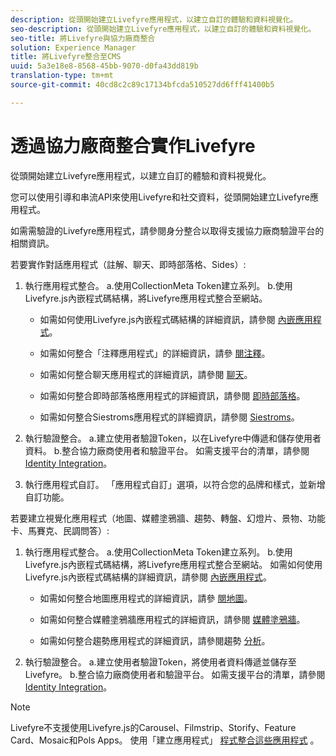 ```yaml
---
description: 從頭開始建立Livefyre應用程式，以建立自訂的體驗和資料視覺化。
seo-description: 從頭開始建立Livefyre應用程式，以建立自訂的體驗和資料視覺化。
seo-title: 將Livefyre與協力廠商整合
solution: Experience Manager
title: 將Livefyre整合至CMS
uuid: 5a3e18e8-8568-45bb-9070-d0fa43dd819b
translation-type: tm+mt
source-git-commit: 40cd8c2c89c17134bfcda510527dd6fff41400b5

---
```



# 透過協力廠商整合實作Livefyre

從頭開始建立Livefyre應用程式，以建立自訂的體驗和資料視覺化。

您可以使用引導和串流API來使用Livefyre和社交資料，從頭開始建立Livefyre應用程式。

如需需驗證的Livefyre應用程式，請參閱身分整合以取得支援協力廠商驗證平台的相關資訊。

若要實作對話應用程式（註解、聊天、即時部落格、Sides）:

1. 執行應用程式整合。
a.使用CollectionMeta Token建立系列。
b.使用Livefyre.js內嵌程式碼結構，將Livefyre應用程式整合至網站。

   * 如需如何使用Livefyre.js內嵌程式碼結構的詳細資訊，請參閱 [內嵌應用程式](/help/implementation/c-getting-started/c-implementation-process/c-using-livefyre.js-to-create-customize-and-use-apps-on-your-site.md)。

   * 如需如何整合「注釋應用程式」的詳細資訊，請參 [閱注釋](/help/using/c-about-apps/c-comments/c-comments.md)。

   * 如需如何整合聊天應用程式的詳細資訊，請參閱 [聊天](/help/using/c-about-apps/c-chat-app/c-chat-app.md)。

   * 如需如何整合即時部落格應用程式的詳細資訊，請參閱 [即時部落格](/help/using/c-about-apps/c-liveblog-app/c-liveblog-app.md)。

   * 如需如何整合Siestroms應用程式的詳細資訊，請參閱 [Siestroms](/help/using/c-about-apps/c-sidenotes-app/c-sidenotes-app.md)。

1. 執行驗證整合。
a.建立使用者驗證Token，以在Livefyre中傳遞和儲存使用者資料。
b.整合協力廠商使用者和驗證平台。 如需支援平台的清單，請參閱 [Identity Integration](/help/implementation/t-about-identity-integration/t-about-identity-integration.md)。

1. 執行應用程式自訂。 「應用程式自訂」選項，以符合您的品牌和樣式，並新增自訂功能。

若要建立視覺化應用程式（地圖、媒體塗鴉牆、趨勢、轉盤、幻燈片、景物、功能卡、馬賽克、民調問答）:

1. 執行應用程式整合。
a.使用CollectionMeta Token建立系列。
b.使用Livefyre.js內嵌程式碼結構，將Livefyre應用程式整合至網站。 如需如何使用Livefyre.js內嵌程式碼結構的詳細資訊，請參閱 [內嵌應用程式](/help/implementation/c-getting-started/c-implementation-process/c-using-livefyre.js-to-create-customize-and-use-apps-on-your-site.md)。

   * 如需如何整合地圖應用程式的詳細資訊，請參 [閱地圖](/help/using/c-about-apps/c-map-app/c-map-app.md)。

   * 如需如何整合媒體塗鴉牆應用程式的詳細資訊，請參閱 [媒體塗鴉牆](/help/using/c-about-apps/c-media-wall-app/c-media-wall-app.md)。

   * 如需如何整合趨勢應用程式的詳細資訊，請參閱趨勢 [分析](/help/using/c-about-apps/c-trending-app/c-trending-app.md)。

1. 執行驗證整合。
a.建立使用者驗證Token，將使用者資料傳遞並儲存至Livefyre。
b.整合協力廠商使用者和驗證平台。 如需支援平台的清單，請參閱 [Identity Integration](/help/implementation/t-about-identity-integration/t-about-identity-integration.md)。

>[!NOTE]
>
>Livefyre不支援使用Livefyre.js的Carousel、Filmstrip、Storify、Feature Card、Mosaic和Pols Apps。
使用「建立應用程式」 [程式整合這些應用程式](/help/using/c-about-apps/c-create-an-app.md) 。